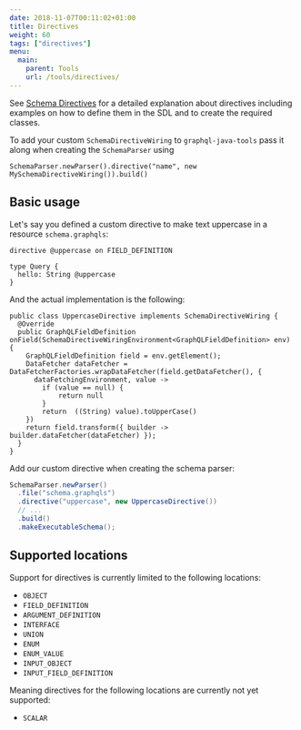 ```yaml
---
date: 2018-11-07T00:11:02+01:00
title: Directives
weight: 60
tags: ["directives"]
menu:
  main:
    parent: Tools
    url: /tools/directives/
---
```


See [Schema Directives](https://www.graphql-java.com/documentation/v16/sdl-directives/)
for a detailed explanation about directives including examples on how to define
them in the SDL and to create the required classes.

To add your custom `SchemaDirectiveWiring` to `graphql-java-tools` pass it along
when creating the `SchemaParser` using

```
SchemaParser.newParser().directive("name", new MySchemaDirectiveWiring()).build()
```

## Basic usage
Let's say you defined a custom directive to make text uppercase in a resource `schema.graphqls`:
```
directive @uppercase on FIELD_DEFINITION

type Query {
  hello: String @uppercase
}
```

And the actual implementation is the following:
```
public class UppercaseDirective implements SchemaDirectiveWiring {
  @Override
  public GraphQLFieldDefinition onField(SchemaDirectiveWiringEnvironment<GraphQLFieldDefinition> env) {
    GraphQLFieldDefinition field = env.getElement();
    DataFetcher dataFetcher = DataFetcherFactories.wrapDataFetcher(field.getDataFetcher(), {
      dataFetchingEnvironment, value ->
        if (value == null) {
            return null
        }
        return  ((String) value).toUpperCase()
    })
    return field.transform({ builder -> builder.dataFetcher(dataFetcher) });
  }
}
```

Add our custom directive when creating the schema parser:
```java
SchemaParser.newParser()
  .file("schema.graphqls")
  .directive("uppercase", new UppercaseDirective())
  // ...
  .build()
  .makeExecutableSchema();
```

## Supported locations
Support for directives is currently limited to the following locations:

* `OBJECT`
* `FIELD_DEFINITION`
* `ARGUMENT_DEFINITION`
* `INTERFACE`
* `UNION`
* `ENUM`
* `ENUM_VALUE`
* `INPUT_OBJECT`
* `INPUT_FIELD_DEFINITION`

Meaning directives for the following locations are currently not yet supported:

* `SCALAR`
